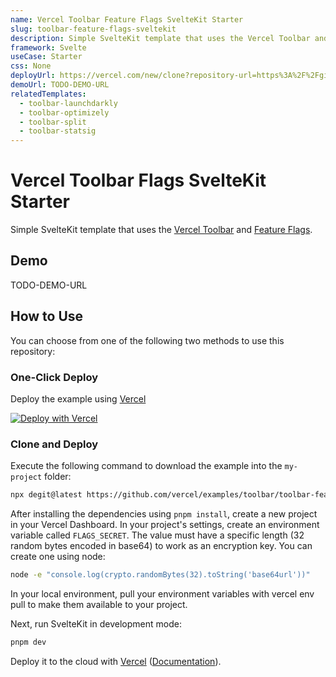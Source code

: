 ```yaml
---
name: Vercel Toolbar Feature Flags SvelteKit Starter
slug: toolbar-feature-flags-sveltekit
description: Simple SvelteKit template that uses the Vercel Toolbar and Feature Flags.
framework: Svelte
useCase: Starter
css: None
deployUrl: https://vercel.com/new/clone?repository-url=https%3A%2F%2Fgithub.com%2Fvercel%2Fexamples%2Ftree%2Fmain%2Fstorage%2Fpostgres-sveltekit&project-name=postgres-sveltekit&repository-name=postgres-sveltekit&demo-title=Vercel%20Postgres%20Starter%sveltekit&demo-description=Simple%20Svelte.js%20template%20that%20uses%20Vercel%20Postgres%20as%20the%20database.&demo-url=https%3A%2F%2Fpostgres-sveltekit.vercel.app%2F&demo-image=https%3A%2F%2Fpostgres-starter.vercel.app%2Fopengraph-image.png&stores=%5B%7B"type"%3A"postgres"%7D%5D
demoUrl: TODO-DEMO-URL
relatedTemplates:
  - toolbar-launchdarkly
  - toolbar-optimizely
  - toolbar-split
  - toolbar-statsig
---
```


# Vercel Toolbar Flags SvelteKit Starter

Simple SvelteKit template that uses the [Vercel Toolbar](https://vercel.com/docs/workflow-collaboration/vercel-toolbar) and [Feature Flags](https://vercel.com/docs/workflow-collaboration/feature-flags).

## Demo

TODO-DEMO-URL

## How to Use

You can choose from one of the following two methods to use this repository:

### One-Click Deploy

Deploy the example using [Vercel](https://vercel.com?utm_source=github&utm_medium=readme&utm_campaign=vercel-examples)

[![Deploy with Vercel](https://vercel.com/button)](https://vercel.com/new/clone?repository-url=https://github.com/vercel/examples/tree/main/toolbar/toolbar-feature-flags-sveltekit&project-name=toolbar-feature-flags-sveltekit&repository-name=toolbar-feature-flags-sveltekit&env=FLAGS_SECRET)

### Clone and Deploy

Execute the following command to download the example into the `my-project` folder:

```bash
npx degit@latest https://github.com/vercel/examples/toolbar/toolbar-feature-flags-sveltekit my-project
```

After installing the dependencies using `pnpm install`, create a new project in your Vercel Dashboard. In your project's settings, create an environment variable called `FLAGS_SECRET`. The value must have a specific length (32 random bytes encoded in base64) to work as an encryption key. You can create one using node:

```bash
node -e "console.log(crypto.randomBytes(32).toString('base64url'))"
```

In your local environment, pull your environment variables with vercel env pull to make them available to your project.

Next, run SvelteKit in development mode:

```bash
pnpm dev
```

Deploy it to the cloud with [Vercel](https://vercel.com/new?utm_source=github&utm_medium=readme&utm_campaign=vercel-examples) ([Documentation](https://vercel.com/docs/frameworks/sveltekit)).
